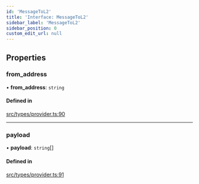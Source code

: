 ```yaml
---
id: 'MessageToL2'
title: 'Interface: MessageToL2'
sidebar_label: 'MessageToL2'
sidebar_position: 0
custom_edit_url: null
---
```


## Properties

### from_address

• **from_address**: `string`

#### Defined in

[src/types/provider.ts:90](https://github.com/0xs34n/starknet.js/blob/develop/src/types/provider.ts#L90)

---

### payload

• **payload**: `string`[]

#### Defined in

[src/types/provider.ts:91](https://github.com/0xs34n/starknet.js/blob/develop/src/types/provider.ts#L91)
